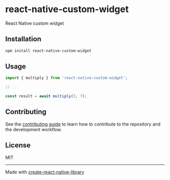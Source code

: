# react-native-custom-widget

React Native custom widget

## Installation

```sh
npm install react-native-custom-widget
```

## Usage

```js
import { multiply } from 'react-native-custom-widget';

// ...

const result = await multiply(3, 7);
```

## Contributing

See the [contributing guide](CONTRIBUTING.md) to learn how to contribute to the repository and the development workflow.

## License

MIT

---

Made with [create-react-native-library](https://github.com/callstack/react-native-builder-bob)
